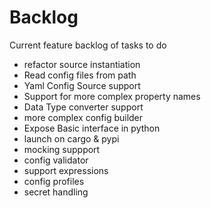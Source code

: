 # Backlog

Current feature backlog of tasks to do

- refactor source instantiation
- Read config files from path
- Yaml Config Source support
- Support for more complex property names
- Data Type converter support
- more complex config builder
- Expose Basic interface in python
- launch on cargo & pypi
- mocking suppport
- config validator
- support expressions
- config profiles
- secret handling